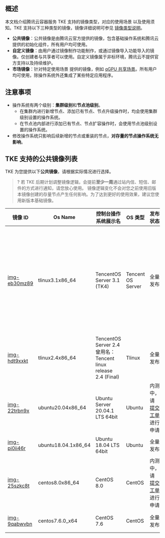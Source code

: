 ## 概述 

本文档介绍腾讯云容器服务 TKE 支持的镜像类型，对应的使用场景 以及使用须知。TKE 支持以下三种类型的镜像，镜像详细说明可参见 [镜像类型说明](https://cloud.tencent.com/document/product/213/4941)。

- **公共镜像**：公共镜像是由腾讯云官方提供的镜像，包含基础操作系统和腾讯云提供的初始化组件，所有用户均可使用。
- **自定义镜像**：由用户通过镜像制作功能制作，或通过镜像导入功能导入的镜像。仅创建者与共享者可以使用。自定义镜像属于非标环境，腾讯云不提供官方支持以及持续维护。
- **市场镜像**：针对特定使用场景 提供的镜像，例如 [qGPU 共享场景](https://cloud.tencent.com/document/product/457/61448#.E6.93.8D.E4.BD.9C.E6.AD.A5.E9.AA.A4)。所有用户均可使用，除操作系统外还集成了某些特定应用程序。


## 注意事项

- 操作系统有两个级别：**集群级别**和**节点池级别**。
  - 在集群内进行新增节点、添加已有节点、节点升级操作时，均会使用集群级别设置的操作系统。
  - 在节点池内部进行添加已有节点、节点扩容操作时，会使用节点池级别设置的操作系统。
- 修改操作系统只影响后续新增的节点或重装的节点，**对存量的节点操作系统无影响**。

## TKE 支持的公共镜像列表

TKE 为您提供以下**公共镜像**，请根据实际情况进行选择。

>?  若 TKE 后期计划调整镜像逻辑，会提前**至少一周**通过站内信、短信、邮件的方式进行通知，请您放心使用。
>镜像逻辑变化不会对您之前使用旧版本镜像创建的存量节点产生任何影响。为了达到更好的使用效果，建议您使用新版本基础镜像。


<table>
<thead>
  <tr>
    <th>镜像 ID</th>
    <th>Os Name</th>
    <th>控制台操作系统展示名</th>
    <th>OS 类型</th>
    <th>发布状态</th>
    <th>备注</th>
  </tr>
</thead>
<tbody>
  <tr>
    <td><a href="https://console.cloud.tencent.com/cvm/image/detail?rid=16&id=img-eb30mz89">img-eb30mz89</a></td>
    <td>tlinux3.1x86_64</td>
    <td>TencentOS Server 3.1 (TK4)</td>
    <td>Tencent OS Server</td>
    <td>全量发布</td>
    <td>推荐使用 Tencent OS Server 最新发行版<br>内核版本：5.4.119<br>不支持自动安装 GPU 驱动，您需要自行安装 GPU 驱动</td>
  </tr>
  <tr>
    <td><a href="https://console.cloud.tencent.com/cvm/image/detail?rid=4&id=img-hdt9xxkt">img-hdt9xxkt</a></td>
    <td>tlinux2.4x86_64</td>
    <td>TencentOS Server 2.4<br>曾用名：Tencent linux release 2.4 (Final)</td>
    <td>Tlinux</td>
    <td>全量发布</td>
    <td>内核版本：4.14.105</td>
  </tr>
  <tr>
    <td><a href="https://console.cloud.tencent.com/cvm/image/detail/8/PUBLIC_IMAGE/img-22trbn9x">img-22trbn9x</a></td>
    <td>ubuntu20.04x86_64</td>
    <td>Ubuntu Server 20.04.1 LTS 64bit</td>
    <td>Ubuntu</td>
    <td>内测中，请 <a href="https://console.cloud.tencent.com/workorder/category">提交工单</a> 进行申请</td>
    <td>Ubuntu 20.04.1 公版内核</td>
  </tr>
  <tr>
    <td><a href="https://console.cloud.tencent.com/cvm/image/detail/8/PUBLIC_IMAGE/img-pi0ii46r">img-pi0ii46r</a></td>
    <td>ubuntu18.04.1x86_64</td>
    <td>Ubuntu 18.04 LTS 64bit</td>
    <td>Ubuntu</td>
    <td>全量发布</td>
    <td>Ubuntu 18.04.1 公版内核</td>
  </tr>
  <tr>
    <td><a href="https://console.cloud.tencent.com/cvm/image/detail/8/PUBLIC_IMAGE/img-25szkc8t">img-25szkc8t</a></td>
    <td>centos8.0x86_64</td>
    <td>CentOS 8.0</td>
    <td>CentOS</td>
    <td>内测中，请 <a href="https://console.cloud.tencent.com/workorder/category">提交工单</a> 进行申请</td>
    <td>Centos 8.0 公版内核</td>
  </tr>
  <tr>
    <td><a href="https://console.cloud.tencent.com/cvm/image/detail/8/PUBLIC_IMAGE/img-9qabwvbn">img-9qabwvbn</a></td>
    <td>centos7.6.0_x64</td>
    <td>CentOS 7.6</td>
    <td>CentOS</td>
    <td>全量发布</td>
    <td>Centos 7.6 公版内核</td>
  </tr>
</tbody>
</table>
